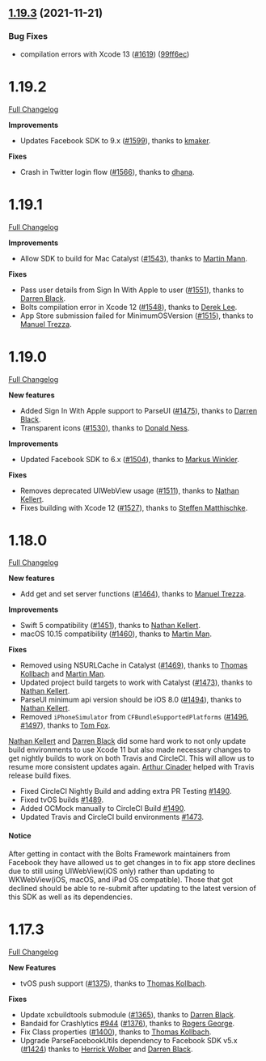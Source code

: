 ## [1.19.3](https://github.com/parse-community/Parse-SDK-iOS-OSX/compare/1.19.2...1.19.3) (2021-11-21)


### Bug Fixes

* compilation errors with Xcode 13 ([#1619](https://github.com/parse-community/Parse-SDK-iOS-OSX/issues/1619)) ([99ff6ec](https://github.com/parse-community/Parse-SDK-iOS-OSX/commit/99ff6ec64ee65b1a60946ea69e4d8039c1c5ae16))

# 1.19.2
[Full Changelog](https://github.com/parse-community/Parse-SDK-iOS-OSX/compare/1.19.1...1.19.2)

__Improvements__
- Updates Facebook SDK to 9.x ([#1599](https://github.com/parse-community/Parse-SDK-iOS-OSX/pull/1599)), thanks to [kmaker](https://github.com/kmaker).

__Fixes__
- Crash in Twitter login flow ([#1566](https://github.com/parse-community/Parse-SDK-iOS-OSX/pull/1567)), thanks to [dhana](https://github.com/dsp1589).

# 1.19.1
[Full Changelog](https://github.com/parse-community/Parse-SDK-iOS-OSX/compare/1.19.0...1.19.1)

__Improvements__
- Allow SDK to build for Mac Catalyst ([#1543](https://github.com/parse-community/Parse-SDK-iOS-OSX/pull/1543)), thanks to [Martin Mann](https://github.com/mman).

__Fixes__
- Pass user details from Sign In With Apple to user ([#1551](https://github.com/parse-community/Parse-SDK-iOS-OSX/pull/1551)), thanks to [Darren Black](https://github.com/drdaz).
- Bolts compilation error in Xcode 12 ([#1548](https://github.com/parse-community/Parse-SDK-iOS-OSX/pull/1548)), thanks to [Derek Lee](https://github.com/derekleerock).
- App Store submission failed for MinimumOSVersion ([#1515](https://github.com/parse-community/Parse-SDK-iOS-OSX/issues/1515)), thanks to [Manuel Trezza](https://github.com/mtrezza).

# 1.19.0
[Full Changelog](https://github.com/parse-community/Parse-SDK-iOS-OSX/compare/1.18.0...1.19.0)

__New features__
- Added Sign In With Apple support to ParseUI ([#1475](https://github.com/parse-community/Parse-SDK-iOS-OSX/pull/1475)), thanks to [Darren Black](https://github.com/drdaz).
- Transparent icons ([#1530](https://github.com/parse-community/Parse-SDK-iOS-OSX/pull/1530)), thanks to [Donald Ness](https://github.com/programmarchy).

__Improvements__
- Updated Facebook SDK to 6.x ([#1504](https://github.com/parse-community/Parse-SDK-iOS-OSX/pull/1504)), thanks to [Markus Winkler](https://github.com/markuswinkler).

__Fixes__
- Removes deprecated UIWebView usage ([#1511](https://github.com/parse-community/Parse-SDK-iOS-OSX/pull/1511)), thanks to [Nathan Kellert](https://github.com/parse-community/Parse-SDK-iOS-OSX/commits?author=noobs2ninjas).
- Fixes building with Xcode 12 ([#1527](https://github.com/parse-community/Parse-SDK-iOS-OSX/pull/1527)), thanks to [Steffen Matthischke](https://github.com/HeEAaD).

# 1.18.0
[Full Changelog](https://github.com/parse-community/Parse-SDK-iOS-OSX/compare/1.17.3...1.18.0)

__New features__
- Add get and set server functions ([#1464](https://github.com/parse-community/Parse-SDK-iOS-OSX/pull/1464)), thanks to [Manuel Trezza](https://github.com/mtrezza).

__Improvements__
- Swift 5 compatibility ([#1451](https://github.com/parse-community/Parse-SDK-iOS-OSX/pull/1451)), thanks to [Nathan Kellert](https://github.com/noobs2ninjas).
- macOS 10.15 compatibility ([#1460](https://github.com/parse-community/Parse-SDK-iOS-OSX/pull/1460)), thanks to [Martin Man](https://github.com/mman).

__Fixes__
- Removed using NSURLCache in Catalyst ([#1469](https://github.com/parse-community/Parse-SDK-iOS-OSX/pull/1489)), thanks to [Thomas Kollbach](https://github.com/toto) and [Martin Man](https://github.com/mman).
- Updated project build targets to work with Catalyst ([#1473](https://github.com/parse-community/Parse-SDK-iOS-OSX/pull/1473)), thanks to [Nathan Kellert](https://github.com/noobs2ninjas).
- ParseUI minimum api version should be iOS 8.0 ([#1494](https://github.com/parse-community/Parse-SDK-iOS-OSX/pull/1473)), thanks to [Nathan Kellert](https://github.com/noobs2ninjas).
- Removed `iPhoneSimulator` from `CFBundleSupportedPlatforms` ([#1496](https://github.com/parse-community/Parse-SDK-iOS-OSX/pull/1496), [#1497](https://github.com/parse-community/Parse-SDK-iOS-OSX/pull/1497)), thanks to [Tom Fox](https://github.com/TomWFox).

[Nathan Kellert](https://github.com/noobs2ninjas) and [Darren Black](https://github.com/drdaz) did some hard work to not only update build environments to use Xcode 11 but also made necessary changes to get nightly builds to work on both Travis and CircleCI. This will allow us to resume more consistent updates again. [Arthur Cinader](https://github.com/acinader) helped with Travis release build fixes.

 - Fixed CircleCI Nightly Build and adding extra PR Testing [#1490](https://github.com/parse-community/Parse-SDK-iOS-OSX/pull/1490).
 - Fixed tvOS builds [#1489](https://github.com/parse-community/Parse-SDK-iOS-OSX/pull/1489).
 - Added OCMock manually to CircleCI Build [#1490](https://github.com/parse-community/Parse-SDK-iOS-OSX/pull/1490).
 - Updated Travis and CircleCI build environments [#1473](https://github.com/parse-community/Parse-SDK-iOS-OSX/pull/1473).
 
#### Notice
After getting in contact with the Bolts Framework maintainers from Facebook they have allowed us to get changes in to fix app store declines due to still using UIWebView(iOS only) rather than updating to WKWebView(iOS, macOS, and iPad OS compatible). Those that got declined should be able to re-submit after updating to the latest version of this SDK as well as its dependencies. 


# 1.17.3
[Full Changelog](https://github.com/parse-community/Parse-SDK-iOS-OSX/compare/1.17.2...1.17.3)

__New Features__
- tvOS push support ([#1375](https://github.com/parse-community/Parse-SDK-iOS-OSX/pull/1375)), thanks to [Thomas Kollbach](https://github.com/toto).

__Fixes__
- Update xcbuildtools submodule ([#1365](https://github.com/parse-community/Parse-SDK-iOS-OSX/pull/1365)), thanks to [Darren Black](https://github.com/drdaz).
- Bandaid for Crashlytics [#944](https://github.com/parse-community/Parse-SDK-iOS-OSX/issues/944) ([#1376](https://github.com/parse-community/Parse-SDK-iOS-OSX/pull/1376)), thanks to [Rogers George](https://github.com/ceramicatheist).
- Fix Class properties ([#1400](https://github.com/parse-community/Parse-SDK-iOS-OSX/pull/1400)), thanks to [Thomas Kollbach](https://github.com/toto).
- Upgrade ParseFacebookUtils dependency to Facebook SDK v5.x ([#1424](https://github.com/parse-community/Parse-SDK-iOS-OSX/pull/1424)) thanks to [Herrick Wolber](https://github.com/rico237) and [Darren Black](https://github.com/drdaz).

